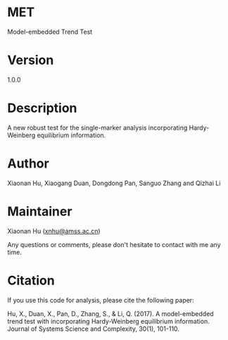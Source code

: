 # MET
Model-embedded Trend Test

# Version
1.0.0

# Description
A new robust test for the single-marker analysis incorporating Hardy-Weinberg equilibrium information.

# Author
Xiaonan Hu, Xiaogang Duan, Dongdong Pan, Sanguo Zhang and Qizhai Li

# Maintainer
Xiaonan Hu (xnhu@amss.ac.cn)

Any questions or comments, please don't hesitate to contact with me any time.

# Citation
If you use this code for analysis, please cite the following paper:

Hu, X., Duan, X., Pan, D., Zhang, S., & Li, Q. (2017). A model-embedded trend test with incorporating Hardy-Weinberg equilibrium information. Journal of Systems Science and Complexity, 30(1), 101-110.
